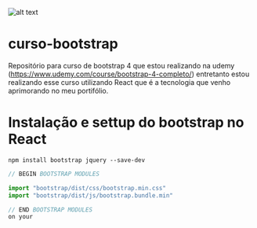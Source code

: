 ![alt text](https://blog.telexarsoftware.com/wp-content/uploads/2019/10/maxresdefault.jpg)

# curso-bootstrap
Repositório para curso de bootstrap 4 que estou realizando na udemy (https://www.udemy.com/course/bootstrap-4-completo/) entretanto estou realizando esse curso utilizando React que é a tecnologia que venho aprimorando no meu portifólio.

# Instalação e settup do bootstrap no React

```
npm install bootstrap jquery --save-dev
```

```javascript
// BEGIN BOOTSTRAP MODULES

import "bootstrap/dist/css/bootstrap.min.css"
import "bootstrap/dist/js/bootstrap.bundle.min"

// END BOOTSTRAP MODULES
on your
``` 



